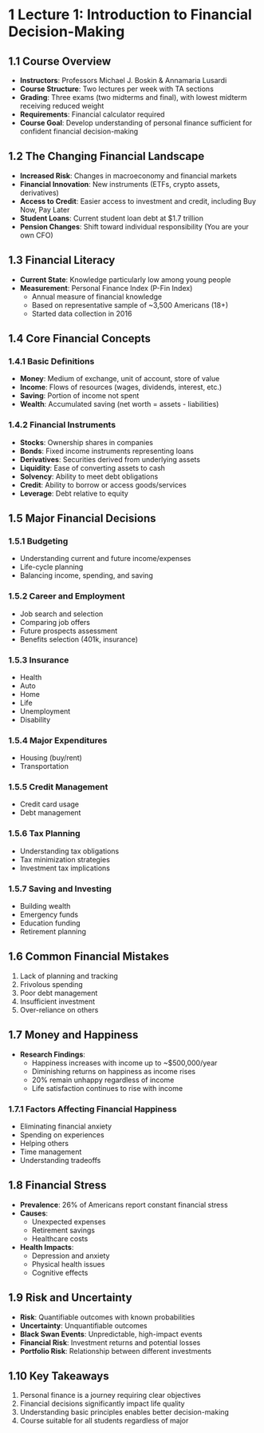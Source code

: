 # 1 Lecture 1: Introduction to Financial Decision-Making

## 1.1 Course Overview
- **Instructors**: Professors Michael J. Boskin & Annamaria Lusardi
- **Course Structure**: Two lectures per week with TA sections
- **Grading**: Three exams (two midterms and final), with lowest midterm receiving reduced weight
- **Requirements**: Financial calculator required
- **Course Goal**: Develop understanding of personal finance sufficient for confident financial decision-making

## 1.2 The Changing Financial Landscape
- **Increased Risk**: Changes in macroeconomy and financial markets
- **Financial Innovation**: New instruments (ETFs, crypto assets, derivatives)
- **Access to Credit**: Easier access to investment and credit, including Buy Now, Pay Later
- **Student Loans**: Current student loan debt at $1.7 trillion
- **Pension Changes**: Shift toward individual responsibility (You are your own CFO)

## 1.3 Financial Literacy
- **Current State**: Knowledge particularly low among young people
- **Measurement**: Personal Finance Index (P-Fin Index)
  - Annual measure of financial knowledge
  - Based on representative sample of ~3,500 Americans (18+)
  - Started data collection in 2016

## 1.4 Core Financial Concepts

### 1.4.1 Basic Definitions
- **Money**: Medium of exchange, unit of account, store of value
- **Income**: Flows of resources (wages, dividends, interest, etc.)
- **Saving**: Portion of income not spent
- **Wealth**: Accumulated saving (net worth = assets - liabilities)

### 1.4.2 Financial Instruments
- **Stocks**: Ownership shares in companies
- **Bonds**: Fixed income instruments representing loans
- **Derivatives**: Securities derived from underlying assets
- **Liquidity**: Ease of converting assets to cash
- **Solvency**: Ability to meet debt obligations
- **Credit**: Ability to borrow or access goods/services
- **Leverage**: Debt relative to equity

## 1.5 Major Financial Decisions

### 1.5.1 Budgeting
- Understanding current and future income/expenses
- Life-cycle planning
- Balancing income, spending, and saving

### 1.5.2 Career and Employment
- Job search and selection
- Comparing job offers
- Future prospects assessment
- Benefits selection (401k, insurance)

### 1.5.3 Insurance
- Health
- Auto
- Home
- Life
- Unemployment
- Disability

### 1.5.4 Major Expenditures
- Housing (buy/rent)
- Transportation

### 1.5.5 Credit Management
- Credit card usage
- Debt management

### 1.5.6 Tax Planning
- Understanding tax obligations
- Tax minimization strategies
- Investment tax implications

### 1.5.7 Saving and Investing
- Building wealth
- Emergency funds
- Education funding
- Retirement planning

## 1.6 Common Financial Mistakes
1. Lack of planning and tracking
2. Frivolous spending
3. Poor debt management
4. Insufficient investment
5. Over-reliance on others

## 1.7 Money and Happiness
- **Research Findings**:
  - Happiness increases with income up to ~$500,000/year
  - Diminishing returns on happiness as income rises
  - 20% remain unhappy regardless of income
  - Life satisfaction continues to rise with income

### 1.7.1 Factors Affecting Financial Happiness
- Eliminating financial anxiety
- Spending on experiences
- Helping others
- Time management
- Understanding tradeoffs

## 1.8 Financial Stress
- **Prevalence**: 26% of Americans report constant financial stress
- **Causes**:
  - Unexpected expenses
  - Retirement savings
  - Healthcare costs
- **Health Impacts**:
  - Depression and anxiety
  - Physical health issues
  - Cognitive effects

## 1.9 Risk and Uncertainty
- **Risk**: Quantifiable outcomes with known probabilities
- **Uncertainty**: Unquantifiable outcomes
- **Black Swan Events**: Unpredictable, high-impact events
- **Financial Risk**: Investment returns and potential losses
- **Portfolio Risk**: Relationship between different investments

## 1.10 Key Takeaways
1. Personal finance is a journey requiring clear objectives
2. Financial decisions significantly impact life quality
3. Understanding basic principles enables better decision-making
4. Course suitable for all students regardless of major 